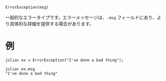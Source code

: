 ```
ErrorException(msg)
```

一般的なエラータイプです。エラーメッセージは、`.msg` フィールドにあり、より具体的な詳細を提供する場合があります。

# 例

```jldoctest
julia> ex = ErrorException("I've done a bad thing");

julia> ex.msg
"I've done a bad thing"
```
